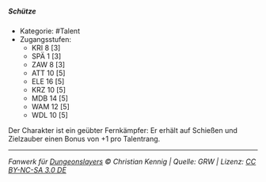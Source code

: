 <!---
Dies ist ein Fanwerk für DUNGEONSLAYERS © von Christian Kennig

Quellen:      [Dungeonslayers Grundregelwerk](https://dungeonslayers.net/download/Dungeonslayers4.pdf)
              [Talentbeschreibungen](https://www.f-space.de/ds4/tools-talentcards.html)
License:      [CC-BY-NC-SA 4.0](https://creativecommons.org/licenses/by-nc-sa/4.0/deed.de)
Richtlinien:  [Fanwerkrichtlinien](https://www.dungeonslayers.net/fanwerk-richtlinien/)
Autor:        Zauberlehrling
-->

##### Schütze

- Kategorie: #Talent
- Zugangsstufen:
  - KRI 8 [3]
  - SPÄ 1 [3]
  - ZAW 8 [3]
  - ATT 10 [5]
  - ELE 16 [5]
  - KRZ 10 [5]
  - MDB 14 [5]
  - WAM 12 [5]
  - WDL 10 [5]

Der Charakter ist ein geübter Fernkämpfer: Er erhält auf Schießen und Zielzauber einen Bonus von +1 pro Talentrang.

---

_Fanwerk für [Dungeonslayers](https://www.dungeonslayers.net/) © Christian Kennig | Quelle: GRW | Lizenz: [CC BY-NC-SA 3.0 DE](https://creativecommons.org/licenses/by-nc-sa/3.0/de/)_
